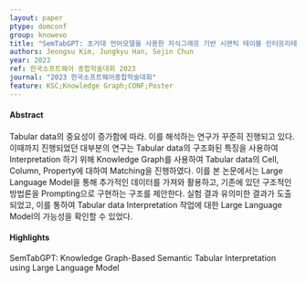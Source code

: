 ```yaml
---
layout: paper
ptype: domconf
group: knowevo
title: "SemTabGPT: 초거대 언어모델을 사용한 지식그래프 기반 시맨틱 테이블 인터프리테이션"
authors: Jeongsu Kim, Jungkyu Han, Sejin Chun
year: 2023
ref: 한국소프트웨어 종합학술대회 2023
journal: "2023 한국소프트웨어종합학술대회"
feature: KSC;Knowledge Graph;CONF;Poster
---
```


<h4><span class="badge badge-info">Abstract</span></h4>
Tabular data의 중요성이 증가함에 따라. 이를 해석하는 연구가 꾸준히 진행되고 있다. 이때까지 진행되었던 대부분의 연구는 Tabular data의 구조화된 특징을 사용하여 Interpretation 하기 위해 Knowledge Graph를 사용하여 Tabular data의 Cell, Column, Property에 대하여 Matching을 진행하였다. 이를 본 논문에서는 Large Language Model을 통해 추가적인 데이터를 가져와 활용하고, 기존에 있던 구조적인 방법론을 Prompting으로 구현하는 구조를 제안한다. 실험 결과 유의미한 결과가 도출되었고, 이를 통하여 Tabular data Interpretation 작업에 대한 Large Language Model의 가능성을 확인할 수 있었다.

<h4><span class="badge badge-info">Highlights</span></h4>

<div class="alert alert-warning" role="alert">
   SemTabGPT: Knowledge Graph-Based Semantic Tabular Interpretation using Large Language Model
</div>

